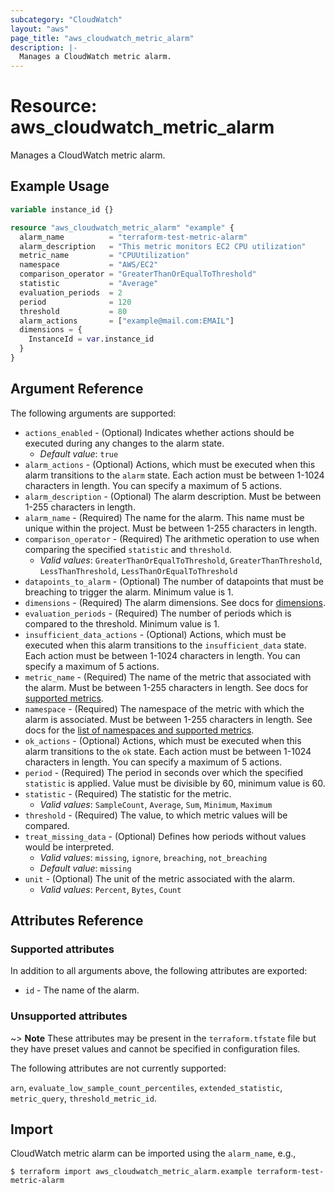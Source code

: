 ```yaml
---
subcategory: "CloudWatch"
layout: "aws"
page_title: "aws_cloudwatch_metric_alarm"
description: |-
  Manages a CloudWatch metric alarm.
---
```


[metrics]: https://docs.cloud.croc.ru/en/services/monitoring/metrics.html
[dimensions]: https://docs.cloud.croc.ru/en/services/monitoring/metrics.html#dimensions

# Resource: aws_cloudwatch_metric_alarm

Manages a CloudWatch metric alarm.

## Example Usage

```terraform
variable instance_id {}

resource "aws_cloudwatch_metric_alarm" "example" {
  alarm_name          = "terraform-test-metric-alarm"
  alarm_description   = "This metric monitors EC2 CPU utilization"
  metric_name         = "CPUUtilization"
  namespace           = "AWS/EC2"
  comparison_operator = "GreaterThanOrEqualToThreshold"
  statistic           = "Average"
  evaluation_periods  = 2
  period              = 120
  threshold           = 80
  alarm_actions       = ["example@mail.com:EMAIL"]
  dimensions = {
    InstanceId = var.instance_id
  }
}
```

## Argument Reference

The following arguments are supported:

* `actions_enabled` - (Optional) Indicates whether actions should be executed during any changes to the alarm state.
    * _Default value_: `true`
* `alarm_actions` - (Optional) Actions, which must be executed when this alarm transitions to the `alarm` state. Each action must be between 1-1024 characters in length. You can specify a maximum of 5 actions.
* `alarm_description` - (Optional) The alarm description. Must be between 1-255 characters in length.
* `alarm_name` - (Required) The name for the alarm. This name must be unique within the project. Must be between 1-255 characters in length.
* `comparison_operator` - (Required) The arithmetic operation to use when comparing the specified `statistic` and `threshold`.
    * _Valid values_: `GreaterThanOrEqualToThreshold`, `GreaterThanThreshold`, `LessThanThreshold`, `LessThanOrEqualToThreshold`
* `datapoints_to_alarm` - (Optional) The number of datapoints that must be breaching to trigger the alarm. Minimum value is 1.
* `dimensions` - (Required) The alarm dimensions. See docs for [dimensions][dimensions].
* `evaluation_periods` - (Required) The number of periods which is compared to the threshold. Minimum value is 1.
* `insufficient_data_actions` - (Optional) Actions, which must be executed when this alarm transitions to the `insufficient_data` state. Each action must be between 1-1024 characters in length. You can specify a maximum of 5 actions.
* `metric_name` - (Required) The name of the metric that associated with the alarm. Must be between 1-255 characters in length. See docs for [supported metrics][metrics].
* `namespace` - (Required) The namespace of the metric with which the alarm is associated. Must be between 1-255 characters in length. See docs for the [list of namespaces and supported metrics][metrics].
* `ok_actions` - (Optional) Actions, which must be executed when this alarm transitions to the `ok` state. Each action must be between 1-1024 characters in length. You can specify a maximum of 5 actions.
* `period` - (Required) The period in seconds over which the specified `statistic` is applied. Value must be divisible by 60, minimum value is 60.
* `statistic` - (Required) The statistic for the metric.
    * _Valid values_: `SampleCount`, `Average`, `Sum`, `Minimum`, `Maximum`
* `threshold` - (Required) The value, to which metric values will be compared.
* `treat_missing_data` - (Optional) Defines how periods without values would be interpreted.
    * _Valid values_: `missing`, `ignore`, `breaching`, `not_breaching`
    * _Default value_: `missing`
* `unit` - (Optional) The unit of the metric associated with the alarm.
    * _Valid values_: `Percent`, `Bytes`, `Count`

## Attributes Reference

### Supported attributes

In addition to all arguments above, the following attributes are exported:

* `id` - The name of the alarm.

### Unsupported attributes

~> **Note** These attributes may be present in the `terraform.tfstate` file but they have preset values and cannot be specified in configuration files.

The following attributes are not currently supported:

`arn`, `evaluate_low_sample_count_percentiles`, `extended_statistic`, `metric_query`, `threshold_metric_id`.

## Import

CloudWatch metric alarm can be imported using the `alarm_name`, e.g.,

```
$ terraform import aws_cloudwatch_metric_alarm.example terraform-test-metric-alarm
```
